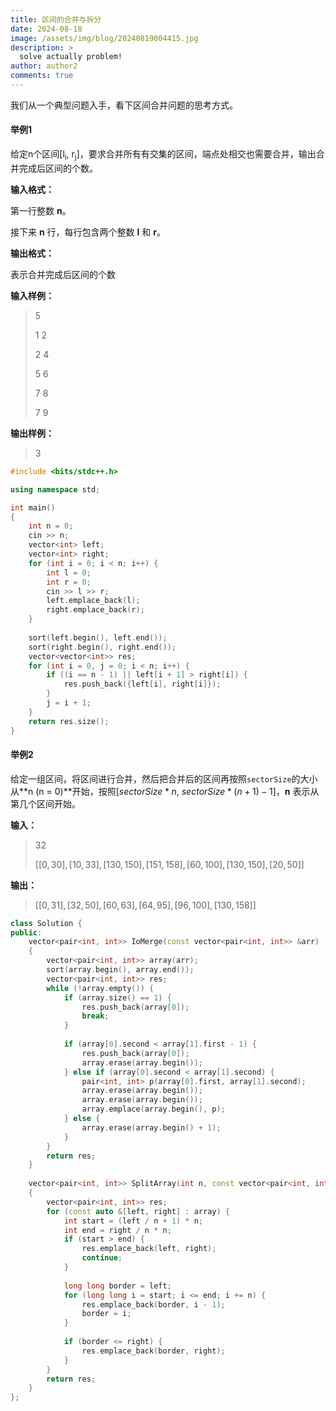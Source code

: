 ```yaml
---
title: 区间的合并与拆分
date: 2024-08-18
image: /assets/img/blog/20240819004415.jpg
description: >
  solve actually problem!
author: author2
comments: true
---
```


我们从一个典型问题入手，看下区间合并问题的思考方式。

#### 举例1

给定n个区间[l<sub>i</sub>, r<sub>j</sub>]，要求合并所有有交集的区间，端点处相交也需要合并，输出合并完成后区间的个数。

**输入格式：**

第一行整数 **n**。

接下来 **n** 行，每行包含两个整数 **l** 和 **r**。

**输出格式：**

表示合并完成后区间的个数

**输入样例：**

> 5
>
> 1 2
>
> 2 4
>
> 5 6
>
> 7 8
>
> 7 9

**输出样例：**

> 3



```c++
#include <bits/stdc++.h>

using namespace std;

int main()
{
    int n = 0;
    cin >> n;
    vector<int> left;
    vector<int> right;
    for (int i = 0; i < n; i++) {
        int l = 0;
        int r = 0;
        cin >> l >> r;
        left.emplace_back(l);
        right.emplace_back(r);
    }
    
    sort(left.begin(), left.end());
    sort(right.begin(), right.end());
    vector<vector<int>> res;
    for (int i = 0, j = 0; i < n; i++) {
        if ((i == n - 1) || left[i + 1] > right[i]) {
            res.push_back({left[i], right[i]});
        }
        j = i + 1;
    }
    return res.size();
}
```

#### 举例2

给定一组区间，将区间进行合并，然后把合并后的区间再按照`sectorSize`的大小从**n (n = 0)**开始，按照[$sectorSize * n$, $sectorSize * (n + 1) - 1$]，**n** 表示从第几个区间开始。



**输入：**

>$32$
>
>$[[0, 30], [10, 33], [130, 150], [151, 158], [60, 100], [130, 150], [20, 50]]$

**输出：**

>$[[0,31],[32,50],[60,63],[64,95],[96,100],[130,158]]$



```c++
class Solution {
public:
    vector<pair<int, int>> IoMerge(const vector<pair<int, int>> &arr)
    {
        vector<pair<int, int>> array(arr);
        sort(array.begin(), array.end());
        vector<pair<int, int>> res;
        while (!array.empty()) {
            if (array.size() == 1) {
                res.push_back(array[0]);
                break;
            }
            
            if (array[0].second < array[1].first - 1) {
                res.push_back(array[0]);
                array.erase(array.begin());
            } else if (array[0].second < array[1].second) {
                pair<int, int> p(array[0].first, array[1].second);
                array.erase(array.begin());
                array.erase(array.begin());
                array.emplace(array.begin(), p);
            } else {
                array.erase(array.begin() + 1);
            }
        }
        return res;
    }
    
    vector<pair<int, int>> SplitArray(int n, const vector<pair<int, int>> &array)
    {
        vector<pair<int, int>> res;
        for (const auto &[left, right] : array) {
            int start = (left / n + 1) * n;
            int end = right / n * n;
            if (start > end) {
            	res.emplace_back(left, right);
                continue;
            }
            
            long long border = left;
            for (long long i = start; i <= end; i += n) {
                res.emplace_back(border, i - 1);
                border = i;
            }
            
            if (border <= right) {
                res.emplace_back(border, right);
            }
        }
        return res;
    }
};
```

